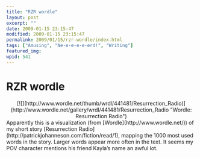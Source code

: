```yaml
---
title: "RZR wordle"
layout: post
excerpt: ""
date: 2009-01-15 23:15:47
modified: 2009-01-15 23:15:47
permalink: 2009/01/15/rzr-wordle/index.html
tags: ["Amusing", "Ne-e-e-e-e-erd!", "Writing"]
featured_img: 
wpid: 541
---
```


# RZR wordle

<div align="center">[![](http://www.wordle.net/thumb/wrdl/441481/Resurrection_Radio)](http://www.wordle.net/gallery/wrdl/441481/Resurrection_Radio "Wordle: Resurrection Radio")</div>Apparently this is a visualization (from [Wordle](http://www.wordle.net/)) of my short story [Resurrection Radio](http://patrickjohanneson.com/fiction/read/1), mapping the 1000 most used words in the story. Larger words appear more often in the text. It seems my POV character mentions his friend Kayla’s name an awful lot.